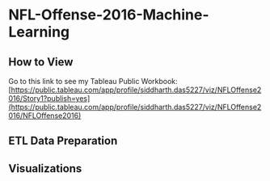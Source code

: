 # NFL-Offense-2016-Machine-Learning

## How to View
Go to this link to see my Tableau Public Workbook: [https://public.tableau.com/app/profile/siddharth.das5227/viz/NFLOffense2016/Story1?publish=yes](https://public.tableau.com/app/profile/siddharth.das5227/viz/NFLOffense2016/NFLOffense2016)

## ETL Data Preparation

## Visualizations
